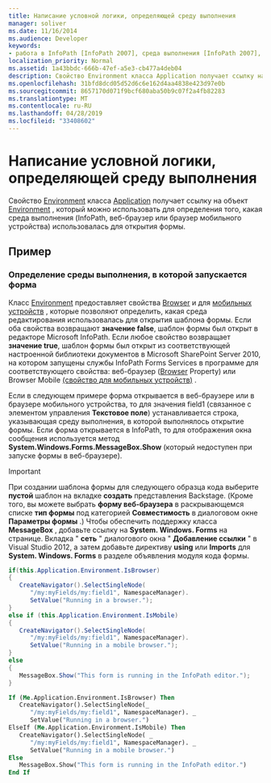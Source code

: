 ```yaml
---
title: Написание условной логики, определяющей среду выполнения
manager: soliver
ms.date: 11/16/2014
ms.audience: Developer
keywords:
- работа в InfoPath [InfoPath 2007], среда выполнения [InfoPath 2007], работа в браузере [InfoPath 2007], InfoPath 2007, определение среды выполнения
localization_priority: Normal
ms.assetid: 1a43bbdc-666b-47ef-a5e3-cb477a4deb04
description: Свойство Environment класса Application получает ссылку на объект Environment, который можно использовать для определения того, какая среда выполнения (InfoPath, веб-браузер или браузер мобильного устройства) использовалась для открытия формы.
ms.openlocfilehash: 31bfd8dcd05d52d6c6e162d4aa4838e423d97e0b
ms.sourcegitcommit: 8657170d071f9bcf680aba50b9c07f2a4fb82283
ms.translationtype: MT
ms.contentlocale: ru-RU
ms.lasthandoff: 04/28/2019
ms.locfileid: "33408602"
---
```

# <a name="write-conditional-logic-that-determines-the-run-time-environment"></a>Написание условной логики, определяющей среду выполнения

Свойство [Environment](https://msdn.microsoft.com/library/Microsoft.Office.InfoPath.Application.Environment.aspx) класса [Application](https://msdn.microsoft.com/library/Microsoft.Office.InfoPath.Application.aspx) получает ссылку на объект [Environment](https://msdn.microsoft.com/library/Microsoft.Office.InfoPath.Environment.aspx) , который можно использовать для определения того, какая среда выполнения (InfoPath, веб-браузер или браузер мобильного устройства) использовалась для открытия формы. 
  
## <a name="example"></a>Пример

### <a name="determining-which-runtime-environment-a-form-is-running-in"></a>Определение среды выполнения, в которой запускается форма

Класс [Environment](https://msdn.microsoft.com/library/Microsoft.Office.InfoPath.Environment.aspx) предоставляет свойства [Browser](https://msdn.microsoft.com/library/Microsoft.Office.InfoPath.Environment.IsBrowser.aspx) и для [мобильных устройств](https://msdn.microsoft.com/library/Microsoft.Office.InfoPath.Environment.IsMobile.aspx) , которые позволяют определить, какая среда редактирования использовалась для открытия шаблона формы. Если оба свойства возвращают **значение false**, шаблон формы был открыт в редакторе Microsoft InfoPath. Если любое свойство возвращает **значение true**, шаблон формы был открыт из соответствующей настроенной библиотеки документов в Microsoft SharePoint Server 2010, на котором запущены службы InfoPath Forms Services в программе для соответствующего свойства: веб-браузер ([Browser](https://msdn.microsoft.com/library/Microsoft.Office.InfoPath.Environment.IsBrowser.aspx) Property) или Browser Mobile [(свойство для мобильных устройств)](https://msdn.microsoft.com/library/Microsoft.Office.InfoPath.Environment.IsMobile.aspx) . 
  
Если в следующем примере форма открывается в веб-браузере или в браузере мобильного устройства, то для значения field1 (связанное с элементом управления **Текстовое поле**) устанавливается строка, указывающая среду выполнения, в которой выполнялось открытие формы. Если форма открывается в InfoPath, то для отображения окна сообщения используется метод **System.Windows.Forms.MessageBox.Show** (который недоступен при запуске формы в веб-браузере). 
  
> [!IMPORTANT]
> При создании шаблона формы для следующего образца кода выберите **пустой** шаблон на вкладке **создать** представления Backstage. (Кроме того, вы можете выбрать **форму веб-браузера** в раскрывающемся списке **тип формы** под категорией **Совместимость** в диалоговом окне **Параметры формы** .) Чтобы обеспечить поддержку класса **MessageBox** , добавьте ссылку на **System. Windows. Forms** на странице. Вкладка " **сеть** " диалогового окна " **Добавление ссылки** " в Visual Studio 2012, а затем добавьте директиву **using** или **Imports** для **System. Windows. Forms** в разделе объявления модуля кода формы. 
  
```cs
if(this.Application.Environment.IsBrowser)
{
   CreateNavigator().SelectSingleNode(
      "/my:myFields/my:field1", NamespaceManager).
      SetValue("Running in a browser.");
}
else if (this.Application.Environment.IsMobile)
{
   CreateNavigator().SelectSingleNode(
      "/my:myFields/my:field1", NamespaceManager).
      SetValue("Running in a mobile browser.");
}
else
{
   MessageBox.Show("This form is running in the InfoPath editor.");
}
```

```vb
If (Me.Application.Environment.IsBrowser) Then
   CreateNavigator().SelectSingleNode(_
      "/my:myFields/my:field1", NamespaceManager). _
      SetValue("Running in a browser.")
ElseIf (Me.Application.Environment.IsMobile) Then
   CreateNavigator().SelectSingleNode( _
      "/my:myFields/my:field1", NamespaceManager). _
      SetValue("Running in a mobile browser.")
Else
   MessageBox.Show("This form is running in the InfoPath editor.")
End If
```


